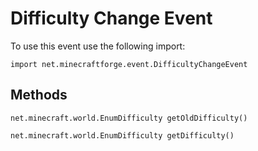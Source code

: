 # Difficulty Change Event

To use this event use the following import:
```groovy:no-line-numbers
import net.minecraftforge.event.DifficultyChangeEvent
```

## Methods
```groovy:no-line-numbers
net.minecraft.world.EnumDifficulty getOldDifficulty()
```

```groovy:no-line-numbers
net.minecraft.world.EnumDifficulty getDifficulty()
```
